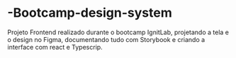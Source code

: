 # -Bootcamp-design-system
Projeto Frontend realizado durante o bootcamp IgnitLab, projetando a tela e o design no Figma, documentando tudo com Storybook e criando a interface com react e Typescrip.
